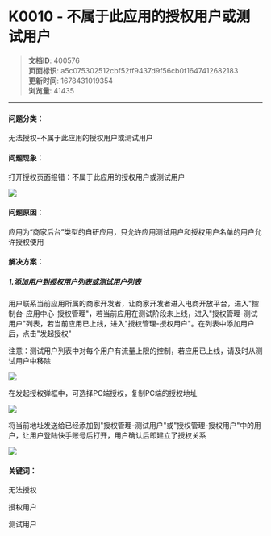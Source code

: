 # K0010 - 不属于此应用的授权用户或测试用户

> **文档ID**: 400576  
> **页面标识**: a5c075302512cbf52ff9437d9f56cb0f1647412682183  
> **更新时间**: 1678431019354  
> **浏览量**: 41435

---

#### 问题分类：

无法授权-不属于此应用的授权用户或测试用户

#### 问题现象：

打开授权页面报错：不属于此应用的授权用户或测试用户

![](https://p4-ec.ecukwai.com/kos/nlav10684/gravity-open-editor/gravity-open-editor-1647412347596.png)

#### 问题原因：

应用为“商家后台”类型的自研应用，只允许应用测试用户和授权用户名单的用户允许授权使用

#### 解决方案：

##### 1.添加用户到授权用户列表或测试用户列表

用户联系当前应用所属的商家开发者，让商家开发者进入电商开放平台，进入"控制台-应用中心-授权管理"，若当前应用在测试阶段未上线，进入"授权管理-测试用户"列表，若当前应用已上线，进入"授权管理-授权用户"。在列表中添加用户后，点击"发起授权"

注意：测试用户列表中对每个用户有流量上限的控制，若应用已上线，请及时从测试用户中移除

![](https://p4-ec.ecukwai.com/kos/nlav10684/gravity-open-editor/gravity-open-editor-1647412051318.png)

在发起授权弹框中，可选择PC端授权，复制PC端的授权地址

![](https://p2-ec.ecukwai.com/kos/nlav10684/gravity-open-editor/gravity-open-editor-1647412118049.png)

将当前地址发送给已经添加到"授权管理-测试用户"或"授权管理-授权用户"中的用户，让用户登陆快手账号后打开，用户确认后即建立了授权关系

![](https://p4-ec.ecukwai.com/kos/nlav10684/gravity-open-editor/gravity-open-editor-1640245696443.png)

#### 关键词：

无法授权

授权用户

测试用户
